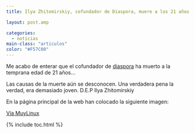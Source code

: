 ```yaml
---
title: Ilya Zhitomirskiy, cofundador de Diaspora, muere a los 21 años

layout: post.amp

categories:
  - noticias
main-class: "articulos"
color: "#F57C00"
---
```

Me acabo de enterar que el cofundador de [diaspora][1] ha muerto a la temprana edad de 21 años&#8230;

Las causas de la muerte aún se desconocen. Una verdadera pena la verdad, era demasiado joven. D.E.P Ilya Zhitomirskiy

En la página principal de la web han colocado la siguiente imagen:

<div class="separator" style="clear: both; text-align: center;">
<a href="https://1.bp.blogspot.com/-sajOE8EYnoM/TsGXz-fKSXI/AAAAAAAABwQ/LP-g1duG__c/s1600/seed.jpg" imageanchor="1" style="margin-left:1em; margin-right:1em"><amp-img border="0" height="400" width="326" alt="internet software" src="https://1.bp.blogspot.com/-sajOE8EYnoM/TsGXz-fKSXI/AAAAAAAABwQ/LP-g1duG__c/s400/seed.jpg" /></a>
</div>
<a target="_blank" href="http://www.muylinux.com/2011/11/14/ilya-zhitomirskiy-cofundador-de-diaspora-muere-a-los-21-anos/">Vía MuyLinux</a>



 [1]: /search/?q=diaspora

{% include toc.html %}
